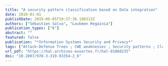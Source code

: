 ```yaml
---
title: "A security pattern classification based on Data integration"
date: 2018-01-01
publishDate: 2019-06-05T19:37:36.188313Z
authors: ["Sébastien Salva", "Loukmen Regainia"]
publication_types: ["6"]
abstract: ""
featured: false
publication: "*Information Systems Security and Privacy*"
tags: ["Attack-Defense Trees ; CWE weaknesses ; Security patterns ; Classification ; Data integration ; CAPEC attacks"]
url_pdf: "https://hal.archives-ouvertes.fr/hal-01868235"
doi: "10.1007/978-3-319-93354-2_6"
---
```


